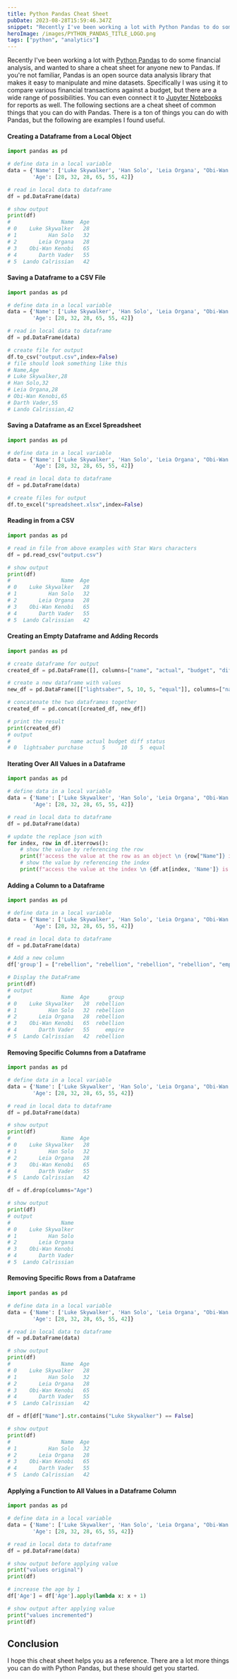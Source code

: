 ```yaml
---
title: Python Pandas Cheat Sheet
pubDate: 2023-08-28T15:59:46.347Z
snippet: "Recently I've been working a lot with Python Pandas to do some financial analysis, and wanted to share a cheat sheet for anyone new to Pandas. If you're not familiar, Pandas is an open source"
heroImage: /images/PYTHON_PANDAS_TITLE_LOGO.png
tags: ["python", "analytics"]
---
```


Recently I've been working a lot with [Python Pandas](https://pandas.pydata.org/) to do some financial analysis, and wanted to share a cheat sheet for anyone new to Pandas. If you're not familiar, Pandas is an open source data analysis library that makes it easy to manipulate and mine datasets. Specifically I was using it to compare various financial transactions against a budget, but there are a wide range of possibilities. You can even connect it to [Jupyter Notebooks](https://jupyter.org/) for reports as well. The following sections are a cheat sheet of common things that you can do with Pandas. There is a ton of things you can do with Pandas, but the following are examples I found useful.

#### Creating a Dataframe from a Local Object

```python
import pandas as pd

# define data in a local variable
data = {'Name': ['Luke Skywalker', 'Han Solo', 'Leia Organa', "Obi-Wan Kenobi", "Darth Vader", "Lando Calrissian"],
        'Age': [28, 32, 28, 65, 55, 42]}

# read in local data to dataframe
df = pd.DataFrame(data)

# show output
print(df)
#                Name  Age
# 0    Luke Skywalker   28
# 1          Han Solo   32
# 2       Leia Organa   28
# 3    Obi-Wan Kenobi   65
# 4       Darth Vader   55
# 5  Lando Calrissian   42
```

#### Saving a Dataframe to a CSV File

```python
import pandas as pd

# define data in a local variable
data = {'Name': ['Luke Skywalker', 'Han Solo', 'Leia Organa', "Obi-Wan Kenobi", "Darth Vader", "Lando Calrissian"],
        'Age': [28, 32, 28, 65, 55, 42]}

# read in local data to dataframe
df = pd.DataFrame(data)

# create file for output
df.to_csv("output.csv",index=False)
# file should look something like this
# Name,Age
# Luke Skywalker,28
# Han Solo,32
# Leia Organa,28
# Obi-Wan Kenobi,65
# Darth Vader,55
# Lando Calrissian,42
```

#### Saving a Dataframe as an Excel Spreadsheet

```python
import pandas as pd

# define data in a local variable
data = {'Name': ['Luke Skywalker', 'Han Solo', 'Leia Organa', "Obi-Wan Kenobi", "Darth Vader", "Lando Calrissian"],
        'Age': [28, 32, 28, 65, 55, 42]}

# read in local data to dataframe
df = pd.DataFrame(data)

# create files for output
df.to_excel("spreadsheet.xlsx",index=False)
```

#### Reading in from a CSV

```python
import pandas as pd

# read in file from above examples with Star Wars characters
df = pd.read_csv("output.csv")

# show output
print(df)
#                Name  Age
# 0    Luke Skywalker   28
# 1          Han Solo   32
# 2       Leia Organa   28
# 3    Obi-Wan Kenobi   65
# 4       Darth Vader   55
# 5  Lando Calrissian   42
```

#### Creating an Empty Dataframe and Adding Records

```python
import pandas as pd

# create dataframe for output
created_df = pd.DataFrame([], columns=["name", "actual", "budget", "diff", "status"])

# create a new dataframe with values
new_df = pd.DataFrame([["lightsaber", 5, 10, 5, "equal"]], columns=["name", "actual", "budget", "diff", "status"])

# concatenate the two dataframes together
created_df = pd.concat([created_df, new_df])

# print the result
print(created_df)
# output
#                   name actual budget diff status
# 0  lightsaber purchase      5     10    5  equal
```

#### Iterating Over All Values in a Dataframe

```python
import pandas as pd

# define data in a local variable
data = {'Name': ['Luke Skywalker', 'Han Solo', 'Leia Organa', "Obi-Wan Kenobi", "Darth Vader", "Lando Calrissian"],
        'Age': [28, 32, 28, 65, 55, 42]}

# read in local data to dataframe
df = pd.DataFrame(data)

# update the replace json with
for index, row in df.iterrows():
    # show the value by referencing the row
    print(f'access the value at the row as an object \n {row["Name"]} is {row["Age"]}')
    # show the value by referencing the index
    print(f"access the value at the index \n {df.at[index, 'Name']} is {df.at[index, 'Age']}")
```

#### Adding a Column to a Dataframe

```python
import pandas as pd

# define data in a local variable
data = {'Name': ['Luke Skywalker', 'Han Solo', 'Leia Organa', "Obi-Wan Kenobi", "Darth Vader", "Lando Calrissian"],
        'Age': [28, 32, 28, 65, 55, 42]}

# read in local data to dataframe
df = pd.DataFrame(data)

# Add a new column
df['group'] = ["rebellion", "rebellion", "rebellion", "rebellion", "empire", "rebellion"]

# Display the DataFrame
print(df)
# output
#                Name  Age      group
# 0    Luke Skywalker   28  rebellion
# 1          Han Solo   32  rebellion
# 2       Leia Organa   28  rebellion
# 3    Obi-Wan Kenobi   65  rebellion
# 4       Darth Vader   55     empire
# 5  Lando Calrissian   42  rebellion
```

#### Removing Specific Columns from a Dataframe

```python
import pandas as pd

# define data in a local variable
data = {'Name': ['Luke Skywalker', 'Han Solo', 'Leia Organa', "Obi-Wan Kenobi", "Darth Vader", "Lando Calrissian"],
        'Age': [28, 32, 28, 65, 55, 42]}

# read in local data to dataframe
df = pd.DataFrame(data)

# show output
print(df)
#                Name  Age
# 0    Luke Skywalker   28
# 1          Han Solo   32
# 2       Leia Organa   28
# 3    Obi-Wan Kenobi   65
# 4       Darth Vader   55
# 5  Lando Calrissian   42

df = df.drop(columns="Age")

# show output
print(df)
# output
#                Name
# 0    Luke Skywalker
# 1          Han Solo
# 2       Leia Organa
# 3    Obi-Wan Kenobi
# 4       Darth Vader
# 5  Lando Calrissian
```

#### Removing Specific Rows from a Dataframe

```python
import pandas as pd

# define data in a local variable
data = {'Name': ['Luke Skywalker', 'Han Solo', 'Leia Organa', "Obi-Wan Kenobi", "Darth Vader", "Lando Calrissian"],
        'Age': [28, 32, 28, 65, 55, 42]}

# read in local data to dataframe
df = pd.DataFrame(data)

# show output
print(df)
#                Name  Age
# 0    Luke Skywalker   28
# 1          Han Solo   32
# 2       Leia Organa   28
# 3    Obi-Wan Kenobi   65
# 4       Darth Vader   55
# 5  Lando Calrissian   42

df = df[df["Name"].str.contains("Luke Skywalker") == False]

# show output
print(df)
#                Name  Age
# 1          Han Solo   32
# 2       Leia Organa   28
# 3    Obi-Wan Kenobi   65
# 4       Darth Vader   55
# 5  Lando Calrissian   42
```

#### Applying a Function to All Values in a Dataframe Column

```python
import pandas as pd

# define data in a local variable
data = {'Name': ['Luke Skywalker', 'Han Solo', 'Leia Organa', "Obi-Wan Kenobi", "Darth Vader", "Lando Calrissian"],
        'Age': [28, 32, 28, 65, 55, 42]}

# read in local data to dataframe
df = pd.DataFrame(data)

# show output before applying value
print("values original")
print(df)

# increase the age by 1
df['Age'] = df['Age'].apply(lambda x: x + 1)

# show output after applying value
print("values incremented")
print(df)
```

## Conclusion

I hope this cheat sheet helps you as a reference. There are a lot more things you can do with Python Pandas, but these should get you started.
